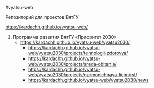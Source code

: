 #vyatsu-web

Репозиторий для проектов ВятГУ

https://kardachh.github.io/vyatsu-web/

1. Программа развития ВятГУ «Приоритет 2030»
   - https://kardachh.github.io/vyatsu-web/vyatsu2030/
     - https://kardachh.github.io/vyatsu-web/vyatsu2030/projects/tehnologii-zdorovya/
     - https://kardachh.github.io/vyatsu-web/vyatsu2030/projects/sreda-obitania/
     - https://kardachh.github.io/vyatsu-web/vyatsu2030/projects/garmonichnaya-lichnost/
     - https://kardachh.github.io/vyatsu-web/vyatsu2030/news
